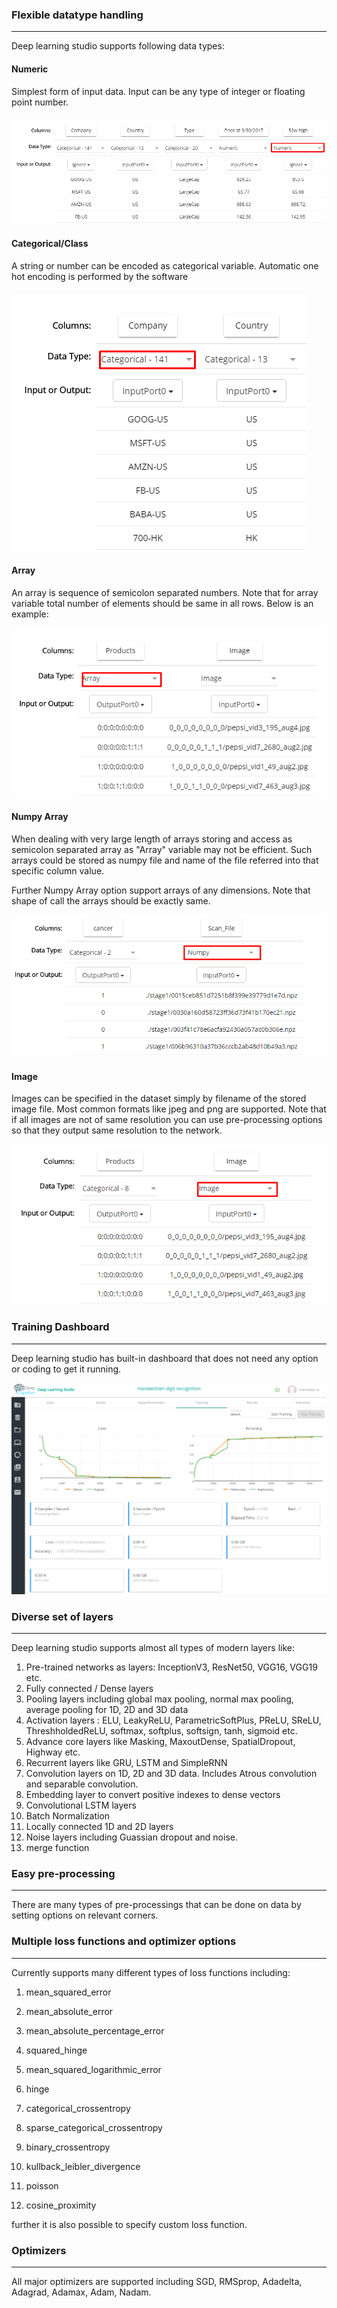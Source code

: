 ### Flexible datatype handling

---

Deep learning studio supports following data types:

#### Numeric

Simplest form of input data. Input can be any type of integer or floating point number.

#### ![](/assets/numeric_datatype.png)

#### Categorical/Class

A string or number can be encoded as categorical variable. Automatic one hot encoding is performed by the software

#### ![](/assets/categorical_class.png)

#### Array

An array is sequence of semicolon separated numbers. Note that for array variable total number of elements should be same in all rows. Below is an example:

![](/assets/array_datatype.png)

#### Numpy Array

When dealing with very large length of arrays storing and access as semicolon separated array as "Array" variable may not be efficient. Such arrays could be stored as numpy file and name of the file referred into that specific column value.

Further Numpy Array option support arrays of any dimensions. Note that shape of call the arrays should be exactly same.

![](/assets/numpy_array_datatype.png)

#### Image

Images can be specified in the dataset simply by filename of the stored image file. Most common formats like jpeg and png are supported. Note that if all images are not of same resolution you can use pre-processing options so that they output same resolution to the network.

![](/assets/image_datatype.png)

### Training Dashboard

---

Deep learning studio has built-in dashboard that does not need any option or coding to get it running.

![](/assets/dashboard.png)

### Diverse set of layers

---

Deep learning studio supports almost all types of modern layers like:

1. Pre-trained networks as layers: InceptionV3, ResNet50, VGG16, VGG19 etc.
2. Fully connected / Dense layers
3. Pooling layers including global max pooling, normal max pooling, average pooling for 1D, 2D and 3D data
4. Activation layers : ELU, LeakyReLU, ParametricSoftPlus, PReLU, SReLU, ThreshholdedReLU, softmax, softplus, softsign, tanh, sigmoid etc.
5. Advance core layers like Masking, MaxoutDense, SpatialDropout, Highway etc.
6. Recurrent layers like GRU, LSTM and SimpleRNN
7. Convolution layers on 1D, 2D and 3D data. Includes Atrous convolution and separable convolution.
8. Embedding layer to convert positive indexes to dense vectors
9. Convolutional LSTM layers
10. Batch Normalization
11. Locally connected 1D and 2D layers
12. Noise layers including Guassian dropout and noise.
13. merge function

### Easy pre-processing

---

There are many types of pre-processings that can be done on data by setting options on relevant corners.

### Multiple loss functions and optimizer options

---

Currently supports many different types of loss functions including:

1. mean\_squared\_error

2. mean\_absolute\_error

3. mean\_absolute\_percentage\_error

4. squared\_hinge

5. mean\_squared\_logarithmic\_error

6. hinge

7. categorical\_crossentropy

8. sparse\_categorical\_crossentropy

9. binary\_crossentropy

10. kullback\_leibler\_divergence

11. poisson

12. cosine\_proximity

further it is also possible to specify custom loss function.

### Optimizers

---

All major optimizers are supported including SGD, RMSprop, Adadelta, Adagrad, Adamax, Adam, Nadam.






